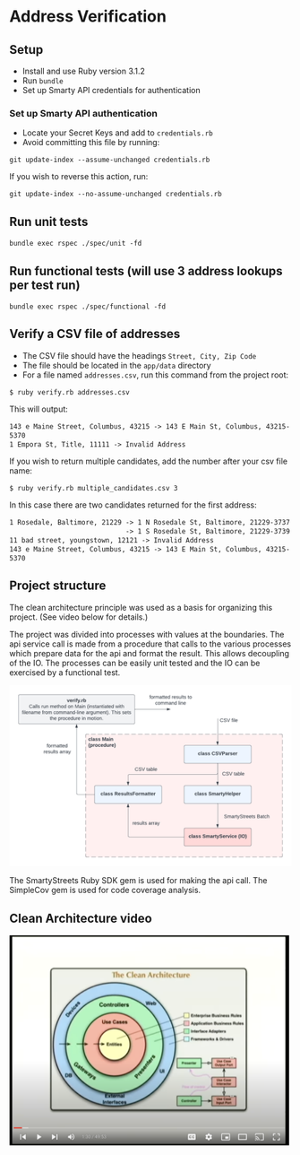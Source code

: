 # Address Verification

## Setup 
- Install and use Ruby version 3.1.2
- Run `bundle`
- Set up Smarty API credentials for authentication

### Set up Smarty API authentication
- Locate your Secret Keys and add to `credentials.rb`
- Avoid committing this file by running:
```
git update-index --assume-unchanged credentials.rb
```
If you wish to reverse this action, run:
```
git update-index --no-assume-unchanged credentials.rb
```

## Run unit tests
```
bundle exec rspec ./spec/unit -fd
```

## Run functional tests (will use 3 address lookups per test run)
```
bundle exec rspec ./spec/functional -fd
```

## Verify a CSV file of addresses
- The CSV file should have the headings `Street, City, Zip Code`
- The file should be located in the `app/data` directory
- For a file named `addresses.csv`, run this command from the project root:
```
$ ruby verify.rb addresses.csv
```
This will output:
```
143 e Maine Street, Columbus, 43215 -> 143 E Main St, Columbus, 43215-5370
1 Empora St, Title, 11111 -> Invalid Address
```
If you wish to return multiple candidates, add the number after your csv file name:
```
$ ruby verify.rb multiple_candidates.csv 3
```
In this case there are two candidates returned for the first address:
```
1 Rosedale, Baltimore, 21229 -> 1 N Rosedale St, Baltimore, 21229-3737
                             -> 1 S Rosedale St, Baltimore, 21229-3739
11 bad street, youngstown, 12121 -> Invalid Address
143 e Maine Street, Columbus, 43215 -> 143 E Main St, Columbus, 43215-5370
```

## Project structure

The clean architecture principle was used as a basis for organizing this project. (See video below for details.)

The project was divided into processes with values at the boundaries. The api service call is made from a procedure that calls to the various processes which prepare data for the api and format the result. This allows decoupling of the IO. The processes can be easily unit tested and the IO can be exercised by a functional test.

![image](images/diagram.png)

The SmartyStreets Ruby SDK gem is used for making the api call. The SimpleCov gem is used for code coverage analysis.

## Clean Architecture video
<a href="https://youtu.be/DJtef410XaM"><img src="images/the_clean_architecture.png"  width="500" alt="The Clean Architecture in Python"></a>
